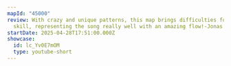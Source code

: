 ```yaml
---
mapId: "45000"
review: With crazy and unique patterns, this map brings difficulties for every
  skill, representing the song really well with an amazing flow!-Jonas
startDate: 2025-04-28T17:51:00.000Z
showcase:
  id: lc_Yv0E7mOM
  type: youtube-short
---
```

